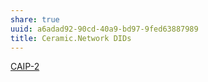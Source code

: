 ```yaml
---
share: true
uuid: a6adad92-90cd-40a9-bd97-9fed63887989
title: Ceramic.Network DIDs
---
```

[CAIP-2](../CAIP-2)